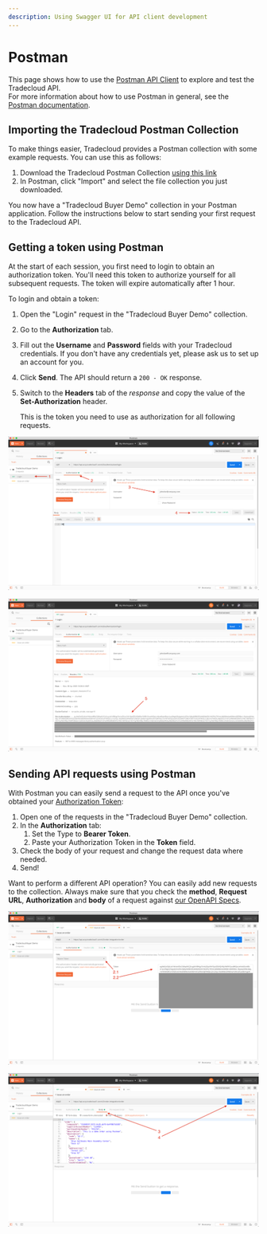 ```yaml
---
description: Using Swagger UI for API client development
---
```


# Postman

This page shows how to use the [Postman API Client](https://www.postman.com/product/api-client) to explore and test the Tradecloud API.  
For more information about how to use Postman in general, see the [Postman documentation](https://learning.postman.com/docs/postman/launching-postman/introduction/).

## Importing the Tradecloud Postman Collection

To make things easier, Tradecloud provides a Postman collection with some example requests. You can use this as follows:

1. Download the Tradecloud Postman Collection [using this link](https://github.com/tradecloud/tradecloud-docs-api-v2/tree/cd07f44b0599be045b1e6145e3c5aecca141ee5b/api/tools/Tradecloud-Buyer-Demo.postman_collection.json)
2. In Postman, click "Import" and select the file collection you just downloaded.

You now have a "Tradecloud Buyer Demo" collection in your Postman application. Follow the instructions below to start sending your first request to the Tradecloud API.

## Getting a token using Postman

At the start of each session, you first need to login to obtain an authorization token. You'll need this token to authorize yourself for all subsequent requests. The token will expire automatically after 1 hour.

To login and obtain a token:

1. Open the "Login" request in the "Tradecloud Buyer Demo" collection.
2. Go to the **Authorization** tab.
3. Fill out the **Username** and **Password** fields with your Tradecloud credentials. If you don't have any credentials yet, please ask us to set up an account for you.
4. Click **Send**. The API should return a `200 - OK` response. 
5. Switch to the **Headers** tab of the _response_ and copy the value of the **Set-Authorization** header.  

   This is the token you need to use as authorization for all following requests.

![Sending a Login request](../../.gitbook/assets/postman-login-1.png)

![Obtaining the authorization token](../../.gitbook/assets/postman-login-2.png)

## Sending API requests using Postman

With Postman you can easily send a request to the API once you've obtained your [Authorization Token](postman.md#getting-a-token-using-postman):

1. Open one of the requests in the "Tradecloud Buyer Demo" collection.
2. In the **Authorization** tab:
   1. Set the Type to **Bearer Token**.
   2. Paste your Authorization Token in the **Token** field. 
3. Check the body of your request and change the request data where needed.
4. Send!

Want to perform a different API operation? You can easily add new requests to the collection. Always make sure that you check the **method**, **Request URL**, **Authorization** and **body** of a request against [our OpenAPI Specs](https://api.accp.tradecloud1.com/).

![Set the Authorization Token](../../.gitbook/assets/postman-issue-1.png)

![Send the Request](../../.gitbook/assets/postman-issue-2.png)


